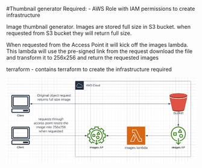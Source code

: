 #Thumbnail generator
Required:
	- AWS Role with IAM permissions to create infrastructure

Image thumbnail generator.
Images are stored full size in S3 bucket.
when requested from S3 bucket they will return full size.

When requested from the Access Point it will kick off the images lambda.
This lambda will use the pre-signed link from the request download the file and transform it to 256x256 and return the requested images

terraform - contains terraform to create the infrastructure required 

![architecture](architecture.png "architecture")